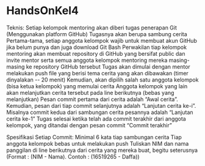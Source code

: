 # HandsOnKel4

Teknis:
Setiap kelompok mentoring akan diberi tugas penerapan Git (Menggunakan platform GitHub)
Tugasnya akan berupa sambung cerita
Pertama-tama, setiap anggota kelompok wajib untuk membuat akun GitHub jika belum punya dan juga download Git Bash
Perwakilan tiap kelompok mentoring akan membuat repository di GitHub yang bersifat public dan invite mentor serta semua anggota kelompok mentoring mereka masing-masing ke repository GitHub tersebut
Tugas akan dimulai dengan mentor melakukan push file yang berisi tema cerita yang akan dibawakan (timer dinyalakan -- 20 menit)
Kemudian, akan dipilih salah satu anggota kelompok (bisa ketua kelompok) yang memulai cerita
Anggota kelompok yang lain akan melanjutkan cerita tersebut pada line berikutnya (bebas yang melanjutkan)
Pesan commit pertama dari cerita adalah “Awal cerita”. Kemudian, pesan dari tiap commit selanjutnya adalah “Lanjutan cerita ke-i”. Misalnya commit kedua dari sambungan cerita pesannya adalah “Lanjutan cerita ke-1”
Tugas selesai ketika telah ada commit terakhir dari anggota kelompok, yang ditandai dengan pesan commit “Commit terakhir”

Spesifikasi Setiap Commit:
Minimal 6 kata tiap sambungan cerita
Tiap anggota kelompok bebas untuk melakukan push
Tuliskan NIM dan nama panggilan di line berikutnya dari cerita yang mereka buat, begitu seterusnya (Format : (NIM - Nama). Contoh : (16519265 - Daffa))
